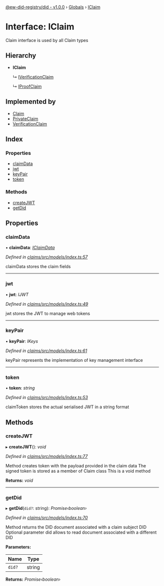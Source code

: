 [@ew-did-registry/did - v1.0.0](../README.md) › [Globals](../globals.md) › [IClaim](iclaim.md)

# Interface: IClaim

Claim interface is used by all Claim types

## Hierarchy

* **IClaim**

  ↳ [IVerificationClaim](iverificationclaim.md)

  ↳ [IProofClaim](iproofclaim.md)

## Implemented by

* [Claim](../classes/claim.md)
* [PrivateClaim](../classes/privateclaim.md)
* [VerificationClaim](../classes/verificationclaim.md)

## Index

### Properties

* [claimData](iclaim.md#claimdata)
* [jwt](iclaim.md#jwt)
* [keyPair](iclaim.md#keypair)
* [token](iclaim.md#token)

### Methods

* [createJWT](iclaim.md#createjwt)
* [getDid](iclaim.md#getdid)

## Properties

###  claimData

• **claimData**: *[IClaimData](iclaimdata.md)*

*Defined in [claims/src/models/index.ts:57](https://github.com/energywebfoundation/ew-did-registry/blob/57502c6/packages/claims/src/models/index.ts#L57)*

claimData stores the claim fields

___

###  jwt

• **jwt**: *IJWT*

*Defined in [claims/src/models/index.ts:49](https://github.com/energywebfoundation/ew-did-registry/blob/57502c6/packages/claims/src/models/index.ts#L49)*

jwt stores the JWT to manage web tokens

___

###  keyPair

• **keyPair**: *IKeys*

*Defined in [claims/src/models/index.ts:61](https://github.com/energywebfoundation/ew-did-registry/blob/57502c6/packages/claims/src/models/index.ts#L61)*

keyPair represents the implementation of key management interface

___

###  token

• **token**: *string*

*Defined in [claims/src/models/index.ts:53](https://github.com/energywebfoundation/ew-did-registry/blob/57502c6/packages/claims/src/models/index.ts#L53)*

claimToken stores the actual serialised JWT in a string format

## Methods

###  createJWT

▸ **createJWT**(): *void*

*Defined in [claims/src/models/index.ts:77](https://github.com/energywebfoundation/ew-did-registry/blob/57502c6/packages/claims/src/models/index.ts#L77)*

Method creates token with the payload provided in the claim data
The signed token is stored as a member of Claim class
This is a void method

**Returns:** *void*

___

###  getDid

▸ **getDid**(`did?`: string): *Promise‹boolean›*

*Defined in [claims/src/models/index.ts:70](https://github.com/energywebfoundation/ew-did-registry/blob/57502c6/packages/claims/src/models/index.ts#L70)*

Method returns the DID document associated with a claim subject DID
Optional parameter did allows to read document associated with a different DID

**Parameters:**

Name | Type |
------ | ------ |
`did?` | string |

**Returns:** *Promise‹boolean›*
